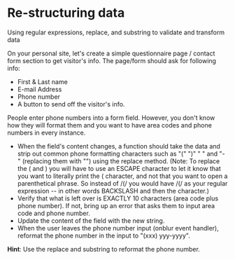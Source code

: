 Re-structuring data
===================

Using regular expressions, replace, and substring to validate and transform data

On your personal site, let's create a simple questionnaire page / contact form section to get visitor's info.
The page/form should ask for following info:

*	First & Last name
*	E-mail Address
*	Phone number
*	A button to send off the visitor's info.

People enter phone numbers into a form field. However, you don't know how they will format them and you want to have area codes and phone numbers in every instance.

*	When the field's content changes, a function should take the data and strip out common phone formatting characters such as "(" ")" " " and "-" (replacing them with "") using the replace method. (Note: To replace the ( and ) you will have to use an ESCAPE character to let it know that you want to literally print the ( character, and not that you want to open a parenthetical phrase. So instead of /(/ you would have /\(/ as your regular expression -- in other words BACKSLASH and then the character.)
*	Verify that what is left over is EXACTLY 10 characters (area code plus phone number). If not, bring up an error that asks them to input area code and phone number.
*	Update the content of the field with the new string.
*	When the user leaves the phone number input (onblur event handler), reformat the phone number in the input to "(xxx) yyy-yyyy".

__Hint__: Use the replace and substring to reformat the phone number.


